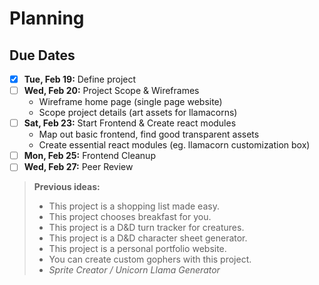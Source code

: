 # Planning
## Due Dates
- [x] **Tue, Feb 19:** Define project
- [ ] **Wed, Feb 20:** Project Scope & Wireframes
	- Wireframe home page (single page website)
	- Scope project details (art assets for llamacorns)
- [ ] **Sat, Feb 23:** Start Frontend & Create react modules
	- Map out basic frontend, find good transparent assets
	- Create essential react modules (eg. llamacorn customization box)
- [ ] **Mon, Feb 25:** Frontend Cleanup
- [ ] **Wed, Feb 27:** Peer Review

> **Previous ideas:**
> - This project is a shopping list made easy.
> - This project chooses breakfast for you.
> - This project is a D&D turn tracker for creatures.
> - This project is a D&D character sheet generator.
> - This project is a personal portfolio website.
> - You can create custom gophers with this project.
> - *Sprite Creator / Unicorn Llama Generator*
